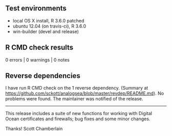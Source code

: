 ## Test environments

* local OS X install, R 3.6.0 patched
* ubuntu 12.04 (on travis-ci), R 3.6.0
* win-builder (devel and release)

## R CMD check results

0 errors | 0 warnings | 0 notes

## Reverse dependencies

I have run R CMD check on the 1 reverse dependency. (Summary at https://github.com/sckott/analogsea/blob/master/revdep/README.md). No problems were found. The maintainer was notified of the release.

---

This release includes a suite of new functions for working with Digital Ocean 
certificates and firewalls; bug fixes and some minor changes.

Thanks!
Scott Chamberlain
